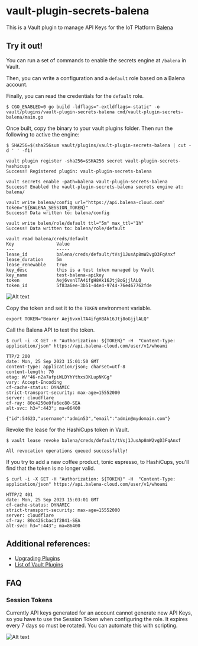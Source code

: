 # vault-plugin-secrets-balena

This is a Vault plugin to manage API Keys for the IoT Platform [Balena](https://www.balena.io/)

## Try it out!

You can run a set of commands to enable the secrets engine at `/balena` in
Vault.

Then, you can write a configuration and a `default` role based on a Balena account.

Finally, you can read the credentials for the `default` role.

```shell
$ CGO_ENABLED=0 go build -ldflags="-extldflags=-static" -o vault/plugins/vault-plugin-secrets-balena cmd/vault-plugin-secrets-balena/main.go
```

Once built, copy the binary to your vault plugins folder. Then run the following to active the engine:

```shell
$ SHA256=$(sha256sum vault/plugins/vault-plugin-secrets-balena | cut -d ' ' -f1)

vault plugin register -sha256=$SHA256 secret vault-plugin-secrets-hashicups
Success! Registered plugin: vault-plugin-secrets-balena

vault secrets enable -path=balena vault-plugin-secrets-balena
Success! Enabled the vault-plugin-secrets-balena secrets engine at: balena/

vault write balena/config url="https://api.balena-cloud.com" token="${BALENA_SESSION_TOKEN}"
Success! Data written to: balena/config

vault write balen/role/default ttl="5m" max_ttl="1h"
Success! Data written to: balena/role/default

vault read balena/creds/default
Key                Value
---                -----
lease_id           balena/creds/default/tVsj1JusAp8mW2vgD3FqAnxf
lease_duration     5m
lease_renewable    true
key_desc           this is a test token managed by Vault
key_name           test-balena-apikey
token              Aej6vxnlTA4ifgH8Ak16Jtj8oGjjlALQ
token_id           5f83a6ee-3b51-44e4-9744-76e467762fde
```

![Alt text](https://storage.googleapis.com/static_assets/scripts/balena-key-example.png)

Copy the token and set it to the `TOKEN` environment variable.

```shell
export TOKEN="Bearer Aej6vxnlTA4ifgH8Ak16Jtj8oGjjlALQ"
```

Call the Balena API to test the token.

```shell
$ curl -i -X GET -H "Authorization: ${TOKEN}" -H  "Content-Type: application/json" https://api.balena-cloud.com/user/v1/whoami

TTP/2 200 
date: Mon, 25 Sep 2023 15:01:50 GMT
content-type: application/json; charset=utf-8
content-length: 70
etag: W/"46-n2a7afpiWLDYhYthxsDKLupNKGg"
vary: Accept-Encoding
cf-cache-status: DYNAMIC
strict-transport-security: max-age=15552000
server: cloudflare
cf-ray: 80c4250e0fa6ec80-SEA
alt-svc: h3=":443"; ma=86400

{"id":54623,"username":"admin53","email":"admin@mydomain.com"}
```

Revoke the lease for the HashiCups token in Vault.

```shell
$ vault lease revoke balena/creds/default/tVsj1JusAp8mW2vgD3FqAnxf

All revocation operations queued successfully!
```

If you try to add a new coffee product, tonic espresso, to HashiCups, you'll find that the token is no longer valid.

```shell
$ curl -i -X GET -H "Authorization: ${TOKEN}" -H  "Content-Type: application/json" https://api.balena-cloud.com/user/v1/whoami

HTTP/2 401 
date: Mon, 25 Sep 2023 15:03:01 GMT
cf-cache-status: DYNAMIC
strict-transport-security: max-age=15552000
server: cloudflare
cf-ray: 80c426cbac1f2841-SEA
alt-svc: h3=":443"; ma=86400

```

## Additional references:

- [Upgrading Plugins](https://www.vaultproject.io/docs/upgrading/plugins)
- [List of Vault Plugins](https://www.vaultproject.io/docs/plugin-portal)

## FAQ

### Session Tokens

Currently API keys generated for an account cannot generate new API Keys, so you have to use the Session Token when configuring the role. It expires every 7 days so must be rotated. You can automate this with scripting.

![Alt text](https://storage.googleapis.com/static_assets/scripts/balena-session-token.png)